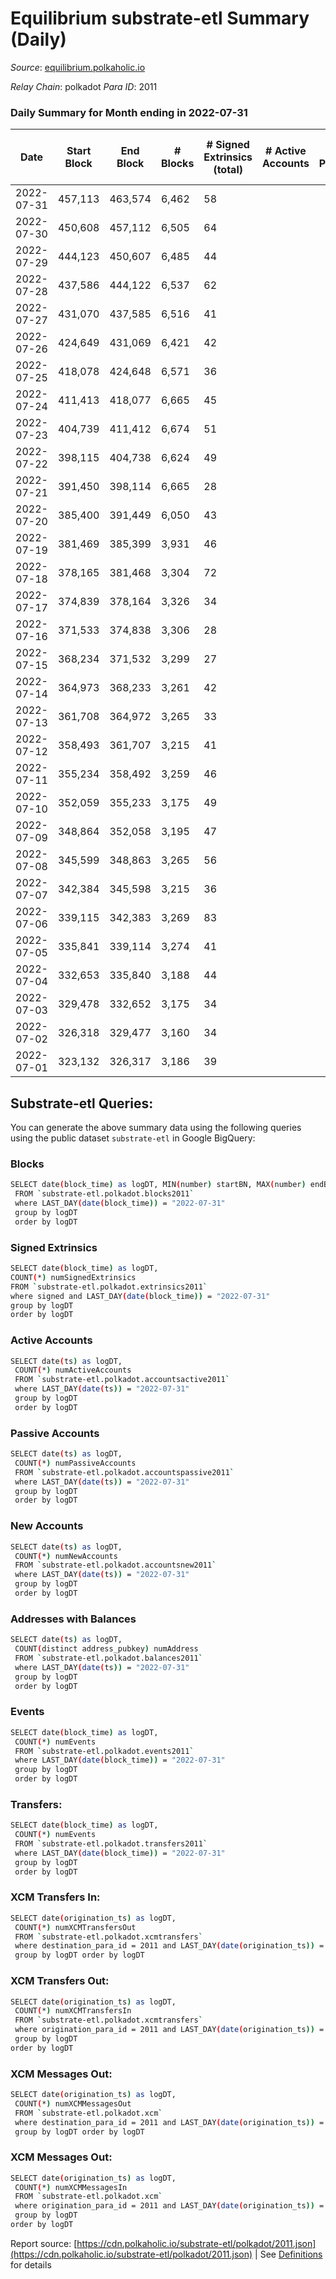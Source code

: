 # Equilibrium substrate-etl Summary (Daily)

_Source_: [equilibrium.polkaholic.io](https://equilibrium.polkaholic.io)

*Relay Chain*: polkadot
*Para ID*: 2011



### Daily Summary for Month ending in 2022-07-31


| Date | Start Block | End Block | # Blocks | # Signed Extrinsics (total) | # Active Accounts | # Passive | # New | # Addresses with Balances | # Events | # Transfers | # XCM Transfers In | # XCM Transfers Out | # XCM In | # XCM Out | Issues | 
| ---- | ----------- | --------- | -------- | --------------------------- | ----------------- | --------- | ----- | ------------------------- | -------- | ----------- | ------------------ | ------------------- | -------- | --------- | ------ |
| 2022-07-31 | 457,113 | 463,574 | 6,462 | 58 |  |  |  | 7,289 | 146,748 |   |   |   |  |  |  |
| 2022-07-30 | 450,608 | 457,112 | 6,505 | 64 |  |  |  | 7,288 | 147,713 |   |   |   |  |  |  |
| 2022-07-29 | 444,123 | 450,607 | 6,485 | 44 |  |  |  | 7,282 | 147,214 |   |   |   |  |  |  |
| 2022-07-28 | 437,586 | 444,122 | 6,537 | 62 |  |  |  | 7,278 | 148,448 |   |   |   |  |  |  |
| 2022-07-27 | 431,070 | 437,585 | 6,516 | 41 |  |  |  | 7,276 | 147,899 |   |   |   |  |  |  |
| 2022-07-26 | 424,649 | 431,069 | 6,421 | 42 |  |  |  | 7,276 | 109,743 |   |   |   |  |  |  |
| 2022-07-25 | 418,078 | 424,648 | 6,571 | 36 |  |  |  | 7,402 | 20,393 |   |   |   |  |  |  |
| 2022-07-24 | 411,413 | 418,077 | 6,665 | 45 |  |  |  | 4,019 | 13,558 |   |   |   |  |  |  |
| 2022-07-23 | 404,739 | 411,412 | 6,674 | 51 |  |  |  | 4,012 | 13,573 |   |   |   |  |  |  |
| 2022-07-22 | 398,115 | 404,738 | 6,624 | 49 |  |  |  | 4,004 | 13,465 |   |   |   |  |  |  |
| 2022-07-21 | 391,450 | 398,114 | 6,665 | 28 |  |  |  | 4,002 | 13,479 |   |   |   |  |  |  |
| 2022-07-20 | 385,400 | 391,449 | 6,050 | 43 |  |  |  | 3,995 | 12,295 |   |   |   |  |  |  |
| 2022-07-19 | 381,469 | 385,399 | 3,931 | 46 |  |  |  | 3,988 | 8,069 |   |   |   |  |  |  |
| 2022-07-18 | 378,165 | 381,468 | 3,304 | 72 |  |  |  | 3,980 | 6,887 |   |   |   |  |  |  |
| 2022-07-17 | 374,839 | 378,164 | 3,326 | 34 |  |  |  | 3,966 | 6,813 |   |   |   |  |  |  |
| 2022-07-16 | 371,533 | 374,838 | 3,306 | 28 |  |  |  | 3,960 | 6,751 |   |   |   |  |  |  |
| 2022-07-15 | 368,234 | 371,532 | 3,299 | 27 |  |  |  | 3,954 | 6,718 |   |   |   |  |  |  |
| 2022-07-14 | 364,973 | 368,233 | 3,261 | 42 |  |  |  | 3,950 | 6,723 |   |   |   |  |  |  |
| 2022-07-13 | 361,708 | 364,972 | 3,265 | 33 |  |  |  | 3,942 | 6,668 |   |   |   |  |  |  |
| 2022-07-12 | 358,493 | 361,707 | 3,215 | 41 |  |  |  | 3,938 | 6,599 |   |   |   |  |  |  |
| 2022-07-11 | 355,234 | 358,492 | 3,259 | 46 |  |  |  | 3,933 | 6,742 |   |   |   |  |  |  |
| 2022-07-10 | 352,059 | 355,233 | 3,175 | 49 |  |  |  | 3,924 | 6,573 |   |   |   |  |  |  |
| 2022-07-09 | 348,864 | 352,058 | 3,195 | 47 |  |  |  | 3,912 | 6,582 |   |   |   |  |  |  |
| 2022-07-08 | 345,599 | 348,863 | 3,265 | 56 |  |  |  | 3,903 | 6,787 |   |   |   |  |  |  |
| 2022-07-07 | 342,384 | 345,598 | 3,215 | 36 |  |  |  | 3,894 | 6,585 |   |   |   |  |  |  |
| 2022-07-06 | 339,115 | 342,383 | 3,269 | 83 |  |  |  | 3,885 | 6,825 |   |   |   |  |  |  |
| 2022-07-05 | 335,841 | 339,114 | 3,274 | 41 |  |  |  | 3,869 | 6,733 |   |   |   |  |  |  |
| 2022-07-04 | 332,653 | 335,840 | 3,188 | 44 |  |  |  | 3,863 | 6,575 |   |   |   |  |  |  |
| 2022-07-03 | 329,478 | 332,652 | 3,175 | 34 |  |  |  | 3,857 | 6,514 |   |   |   |  |  |  |
| 2022-07-02 | 326,318 | 329,477 | 3,160 | 34 |  |  |  | 3,852 | 6,484 |   |   |   |  |  |  |
| 2022-07-01 | 323,132 | 326,317 | 3,186 | 39 |  |  |  | 3,844 | 6,560 |   |   |   |  |  |  |

## Substrate-etl Queries:
You can generate the above summary data using the following queries using the public dataset `substrate-etl` in Google BigQuery:

### Blocks
```bash
SELECT date(block_time) as logDT, MIN(number) startBN, MAX(number) endBN, COUNT(*) numBlocks 
 FROM `substrate-etl.polkadot.blocks2011`  
 where LAST_DAY(date(block_time)) = "2022-07-31" 
 group by logDT 
 order by logDT
```

### Signed Extrinsics
```bash
SELECT date(block_time) as logDT, 
COUNT(*) numSignedExtrinsics 
FROM `substrate-etl.polkadot.extrinsics2011`  
where signed and LAST_DAY(date(block_time)) = "2022-07-31" 
group by logDT 
order by logDT
```

### Active Accounts
```bash
SELECT date(ts) as logDT, 
 COUNT(*) numActiveAccounts 
 FROM `substrate-etl.polkadot.accountsactive2011` 
 where LAST_DAY(date(ts)) = "2022-07-31" 
 group by logDT 
 order by logDT
```

### Passive Accounts
```bash
SELECT date(ts) as logDT, 
 COUNT(*) numPassiveAccounts 
 FROM `substrate-etl.polkadot.accountspassive2011` 
 where LAST_DAY(date(ts)) = "2022-07-31" 
 group by logDT 
 order by logDT
```

### New Accounts
```bash
SELECT date(ts) as logDT, 
 COUNT(*) numNewAccounts 
 FROM `substrate-etl.polkadot.accountsnew2011` 
 where LAST_DAY(date(ts)) = "2022-07-31" 
 group by logDT
 order by logDT
```

### Addresses with Balances
```bash
SELECT date(ts) as logDT,
 COUNT(distinct address_pubkey) numAddress 
 FROM `substrate-etl.polkadot.balances2011` 
 where LAST_DAY(date(ts)) = "2022-07-31" 
 group by logDT 
 order by logDT
```

### Events
```bash
SELECT date(block_time) as logDT, 
 COUNT(*) numEvents 
 FROM `substrate-etl.polkadot.events2011` 
 where LAST_DAY(date(block_time)) = "2022-07-31" 
 group by logDT 
 order by logDT
```

### Transfers:
```bash
SELECT date(block_time) as logDT, 
 COUNT(*) numEvents 
 FROM `substrate-etl.polkadot.transfers2011` 
 where LAST_DAY(date(block_time)) = "2022-07-31" 
 group by logDT 
 order by logDT
```

### XCM Transfers In:
```bash
SELECT date(origination_ts) as logDT, 
 COUNT(*) numXCMTransfersOut 
 FROM `substrate-etl.polkadot.xcmtransfers` 
 where destination_para_id = 2011 and LAST_DAY(date(origination_ts)) = "2022-07-31" 
 group by logDT order by logDT
```

### XCM Transfers Out:
```bash
SELECT date(origination_ts) as logDT, 
 COUNT(*) numXCMTransfersIn 
 FROM `substrate-etl.polkadot.xcmtransfers` 
 where origination_para_id = 2011 and LAST_DAY(date(origination_ts)) = "2022-07-31" 
 group by logDT 
order by logDT
```

### XCM Messages Out:
```bash
SELECT date(origination_ts) as logDT, 
 COUNT(*) numXCMMessagesOut 
 FROM `substrate-etl.polkadot.xcm` 
 where destination_para_id = 2011 and LAST_DAY(date(origination_ts)) = "2022-07-31" 
 group by logDT order by logDT
```

### XCM Messages Out:
```bash
SELECT date(origination_ts) as logDT, 
 COUNT(*) numXCMMessagesIn 
 FROM `substrate-etl.polkadot.xcm` 
 where origination_para_id = 2011 and LAST_DAY(date(origination_ts)) = "2022-07-31" 
 group by logDT 
order by logDT
```


Report source: [https://cdn.polkaholic.io/substrate-etl/polkadot/2011.json](https://cdn.polkaholic.io/substrate-etl/polkadot/2011.json) | See [Definitions](/DEFINITIONS.md) for details

